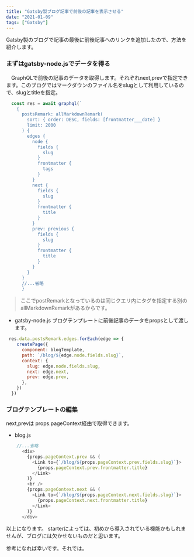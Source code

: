 ```yaml
---
title: "Gatsby製ブログ記事で前後の記事を表示させる"
date: "2021-01-09"
tags: ["Gatsby"]
---
```


Gatsby製のブログで記事の最後に前後記事へのリンクを追加したので、方法を紹介します。

### まずはgatsby-node.jsでデータを得る

　GraphQLで前後の記事のデータを取得します。それぞれnext,prevで指定できます。このブログではマークダウンのファイル名をslugとして利用しているので、slugとtitleを指定。

 
```javascript:title=prismjs.js
  const res = await graphql(`
    {
      postsRemark: allMarkdownRemark(
        sort: { order: DESC, fields: [frontmatter___date] }
        limit: 2000
      ) {
        edges {
          node {
            fields {
              slug
            }
            frontmatter {
              tags
            }
          }
          next {
            fields {
              slug
            }
            frontmatter {
              title
            }
          }
          prev: previous {
            fields {
              slug
            }
            frontmatter {
              title
            }
          }
        }
      }
	  //...省略
	  }
```
> ここでpostRemarkとなっているのは同じクエリ内にタグを指定する別のallMarkdownRemarkがあるからです。

- gatsby-node.js
ブログテンプレートに前後記事のデータをpropsとして渡します。
```JavaScript
 res.data.postsRemark.edges.forEach(edge => {
    createPage({
      component: blogTemplate,
      path: `/blog/${edge.node.fields.slug}`,
      context: {
        slug: edge.node.fields.slug,
        next: edge.next,
        prev: edge.prev,
      },
    })
  })
```

### ブログテンプレートの編集
next,prevは props.pageContext経由で取得できます。
- blog.js
```JavaScript
	//...省略
      <div>
        {props.pageContext.prev && (
          <Link to={`/blog/${props.pageContext.prev.fields.slug}`}>
            {props.pageContext.prev.frontmatter.title}
          </Link>
        )}
        <br />
        {props.pageContext.next && (
          <Link to={`/blog/${props.pageContext.next.fields.slug}`}>
            {props.pageContext.next.frontmatter.title}
          </Link>
        )}
      </div>
```

以上になります。
starterによっては、初めから導入されている機能かもしれませんが、ブログには欠かせないものだと思います。

参考になれば幸いです。それでは。

